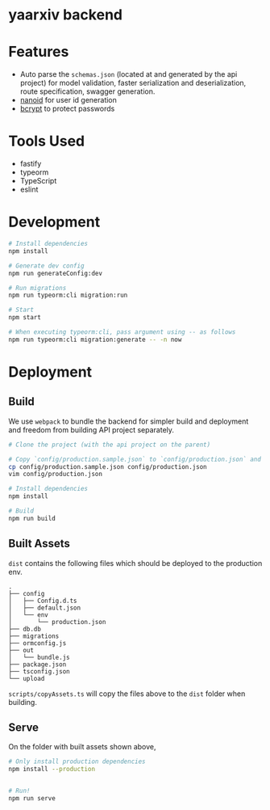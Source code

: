 # yaarxiv backend

# Features

- Auto parse the `schemas.json` (located at and generated by the api project) for model validation, faster serialization and deserialization, route specification, swagger generation.
- [nanoid](https://github.com/ai/nanoid) for user id generation
- [bcrypt](https://github.com/dcodeIO/bcrypt.js) to protect passwords

# Tools Used

- fastify
- typeorm
- TypeScript
- eslint

# Development

```bash
# Install dependencies
npm install

# Generate dev config
npm run generateConfig:dev

# Run migrations
npm run typeorm:cli migration:run

# Start
npm start

# When executing typeorm:cli, pass argument using -- as follows
npm run typeorm:cli migration:generate -- -n now
```

# Deployment

## Build

We use `webpack` to bundle the backend for simpler build and deployment and freedom from building API project separately.

```bash
# Clone the project (with the api project on the parent)

# Copy `config/production.sample.json` to `config/production.json` and change the configs
cp config/production.sample.json config/production.json
vim config/production.json

# Install dependencies
npm install

# Build
npm run build

```

## Built Assets

`dist` contains the following files which should be deployed to the production env.

```
.
├── config
│   ├── Config.d.ts
│   ├── default.json
│   └── env
│       └── production.json
├── db.db
├── migrations
├── ormconfig.js
├── out
│   └── bundle.js
├── package.json
├── tsconfig.json
└── upload
```

`scripts/copyAssets.ts` will copy the files above to the `dist` folder when building.

## Serve

On the folder with built assets shown above,

```bash
# Only install production dependencies
npm install --production


# Run!
npm run serve

```
